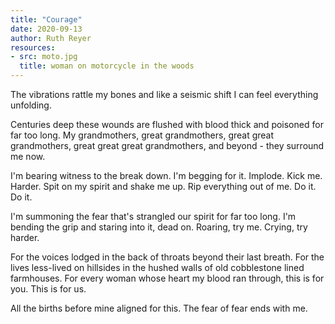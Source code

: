 ```yaml
---
title: "Courage"
date: 2020-09-13
author: Ruth Reyer
resources:
- src: moto.jpg
  title: woman on motorcycle in the woods
---
```


The vibrations rattle my bones and like a seismic shift I can feel everything unfolding.

Centuries deep these wounds are flushed with blood thick and poisoned for far too long. My grandmothers, great grandmothers, great great grandmothers, great great great grandmothers, and beyond - they surround me now.

I'm bearing witness to the break down. I'm begging for it. Implode. Kick me. Harder. Spit on my spirit and shake me up. Rip everything out of me. Do it. Do it. 

I'm summoning the fear that's strangled our spirit for far too long. I'm bending the grip and staring into it, dead on. Roaring, try me. Crying, try harder. 

For the voices lodged in the back of throats beyond their last breath. For the lives less-lived on hillsides in the hushed walls of old cobblestone lined farmhouses. For every woman whose heart my blood ran through, this is for you. This is for us.

All the births before mine aligned for this. The fear of fear ends with me.
